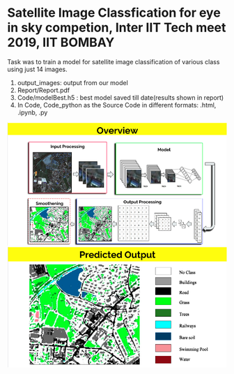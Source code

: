 # Satellite Image Classfication for eye in sky competion, Inter IIT Tech meet 2019, IIT BOMBAY 

Task was to train a model for satellite image classification of various class using just 14 images.
1) output_images: output from our model
2) Report/Report.pdf
3) Code/modelBest.h5 : best model saved till date(results shown in report)
4) In Code, Code_python as the Source Code in different formats: .html, .ipynb, .py

![](overview.png)
![](predictedoutput.png)

